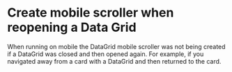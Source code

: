 # Create mobile scroller when reopening a Data Grid

When running on mobile the DataGrid mobile scroller was not being created if a DataGrid was closed and then opened again. For example, if you navigated away from a card with a DataGrid and then returned to the card.